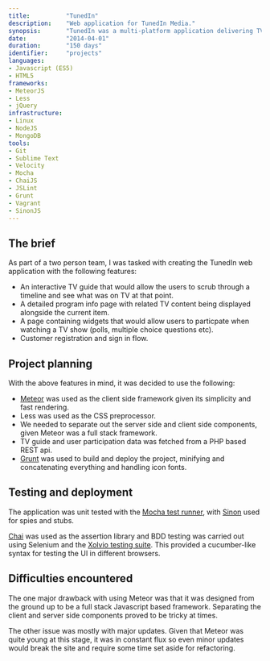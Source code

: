 ```yaml
---
title: 			"TunedIn"
description:	"Web application for TunedIn Media."
synopsis:		"TunedIn was a multi-platform application delivering TV and film content to users in real time."
date:			"2014-04-01"
duration:		"150 days"
identifier:		"projects"
languages: 		
- Javascript (ES5)
- HTML5
frameworks:
- MeteorJS
- Less
- jQuery
infrastructure:
- Linux
- NodeJS
- MongoDB
tools:
- Git
- Sublime Text
- Velocity
- Mocha
- ChaiJS
- JSLint
- Grunt
- Vagrant
- SinonJS
---
```


## The brief
As part of a two person team, I was tasked with creating the TunedIn web application with the following features:

- An interactive TV guide that would allow the users to scrub through a timeline and see what was on TV at that point.
- A detailed program info page with related TV content being displayed alongside the current item.
- A page containing widgets that would allow users to particpate when watching a TV show (polls, multiple choice questions etc).
- Customer registration and sign in flow.

## Project planning
With the above features in mind, it was decided to use the following:

- [Meteor](https://meteor.com) was used as the client side framework given its simplicity and fast rendering.
- Less was used as the CSS preprocessor.
- We needed to separate out the server side and client side components, given Meteor was a full stack framework.
- TV guide and user participation data was fetched from a PHP based REST api.
- [Grunt](https://gruntjs.com/) was used to build and deploy the project, minifying and concatenating everything and handling icon fonts.

## Testing and deployment

The application was unit tested with the [Mocha test runner](https://mochajs.org), with [Sinon](http://sinonjs.org/) used for spies and stubs. 

[Chai](http://chaijs.com/) was used as the assertion library and BDD testing was carried out using Selenium and the [Xolvio testing suite](https://Git.com/xolvio/meteor-cucumber). This provided a cucumber-like syntax for testing the UI in different browsers.

## Difficulties encountered
The one major drawback with using Meteor was that it was designed from the ground up to be a full stack Javascript based framework. Separating the client and server side components proved to be tricky at times.

The other issue was mostly with major updates. Given that Meteor was quite young at this stage, it was in constant flux so even minor updates would break the site and require some time set aside for refactoring.



